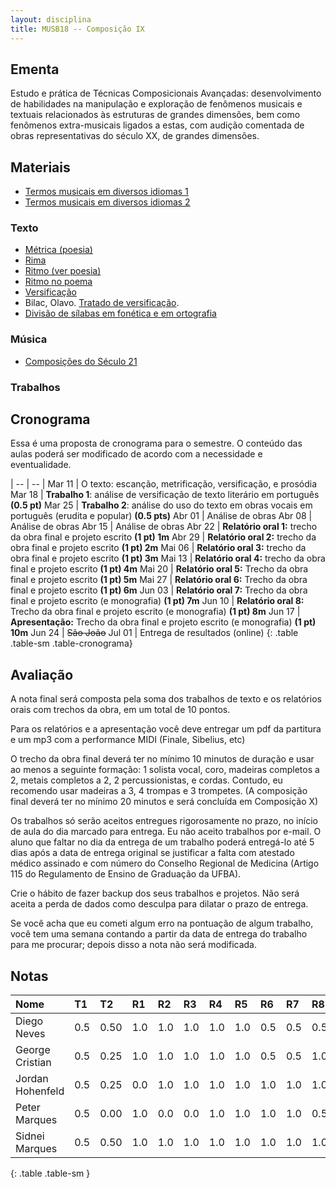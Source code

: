 ```yaml
---
layout: disciplina
title: MUSB18 -- Composição IX
---
```


## Ementa

Estudo e prática de Técnicas Composicionais Avançadas: desenvolvimento
de habilidades na manipulação e exploração de fenômenos musicais e
textuais relacionados às estruturas de grandes dimensões, bem como
fenômenos extra-musicais ligados a estas, com audição comentada de obras
representativas do século XX, de grandes dimensões.

## Materiais

- [Termos musicais em diversos idiomas 1][20]
- [Termos musicais em diversos idiomas 2][21]

### Texto

  - [Métrica (poesia)](http://pt.wikipedia.org/wiki/Métrica_(poesia))
  - [Rima](http://pt.wikipedia.org/wiki/Rima)
  - [Ritmo (ver poesia)](http://pt.wikipedia.org/wiki/Ritmo)
  - [Ritmo no poema](http://pt.wikipedia.org/wiki/Ritmo_no_poema)
  - [Versificação](http://pt.wikipedia.org/wiki/Versificação)
  - Bilac, Olavo. [Tratado de versificação](https://www.dropbox.com/s/zgolwyg37d2mqgo/bilac-tratado.pdf?dl=0).
  - [Divisão de sílabas em fonética e em ortografia](http://www.academia.org.br/artigos/divisao-de-silabas-em-fonetica-e-em-ortografia)

### Música
  
  - [Composições do Século 21](/pedro/composicoes-do-seculo-21/)

### Trabalhos

<!---

  - Entrega 11 de Maio: Redução da [Rapsódia Espanhola de Ravel][1], _Prelude a la Nuit_, compassos 18 a 34.
  - Entrega 18 de maio: Análise da orquestração na _Alborada del Gracioso_ de Ravel. Até o número 8 de ensaio. [PDF][2] e [MP3][3]

-->

## Cronograma

Essa é uma proposta de cronograma para o semestre. O conteúdo das aulas
poderá ser modificado de acordo com a necessidade e eventualidade.

| -- | -- |
Mar 11 | O texto: escanção, metrificação, versificação, e prosódia
Mar 18 | **Trabalho 1**: análise de versificação de texto literário em português **(0.5 pt)**
Mar 25 | **Trabalho 2**: análise do uso do texto em obras vocais em português (erudita e popular) **(0.5 pts)**
Abr 01 | Análise de obras
Abr 08 | Análise de obras
Abr 15 | Análise de obras
Abr 22 | **Relatório oral 1:** trecho da obra final e projeto escrito **(1 pt) 1m**
Abr 29 | **Relatório oral 2:** trecho da obra final e projeto escrito **(1 pt) 2m**
Mai 06 | **Relatório oral 3:** trecho da obra final e projeto escrito **(1 pt) 3m**
Mai 13 | **Relatório oral 4:** trecho da obra final e projeto escrito **(1 pt) 4m**
Mai 20 | **Relatório oral 5:** Trecho da obra final e projeto escrito **(1 pt) 5m**
Mai 27 | **Relatório oral 6:** Trecho da obra final e projeto escrito **(1 pt) 6m**
Jun 03 | **Relatório oral 7:** Trecho da obra final e projeto escrito (e monografia) **(1 pt) 7m**
Jun 10 | **Relatório oral 8:** Trecho da obra final e projeto escrito (e monografia) **(1 pt) 8m**
Jun 17 | **Apresentação:** Trecho da obra final e projeto escrito (e monografia) **(1 pt) 10m**
Jun 24 | <del>São João</del>
Jul 01 | Entrega de resultados (online)
{: .table .table-sm .table-cronograma}


## Avaliação

A nota final será composta pela soma dos trabalhos de texto e os
relatórios orais com trechos da obra, em um total de 10 pontos.
  
Para os relatórios e a apresentação você deve entregar um pdf da
partitura e um mp3 com a performance MIDI (Finale, Sibelius, etc)

O trecho da obra final deverá ter no mínimo 10 minutos de duração e usar
ao menos a seguinte formação: 1 solista vocal, coro, madeiras completos
a 2, metais completos a 2, 2 percussionistas, e cordas. Contudo, eu
recomendo usar madeiras a 3, 4 trompas e 3 trompetes. (A composição
final deverá ter no mínimo 20 minutos e será concluída em Composição X)

Os trabalhos só serão aceitos entregues rigorosamente no prazo, no
início de aula do dia marcado para entrega. Eu não aceito trabalhos por
e-mail. O aluno que faltar no dia da entrega de um trabalho poderá
entregá-lo até 5 dias após a data de entrega original se justificar a falta com
atestado médico assinado e com número do Conselho Regional de Medicina
(Artigo 115 do Regulamento de Ensino de Graduação da UFBA).

Crie o hábito de fazer backup dos seus trabalhos e projetos. Não será
aceita a perda de dados como desculpa para dilatar o prazo de entrega.

Se você acha que eu cometi algum erro na pontuação de algum trabalho,
você tem uma semana contando a partir da data de entrega do trabalho
para me procurar; depois disso a nota não será modificada.

## Notas

| Nome              | T1 | T2 | R1 | R2 | R3 | R4 | R5 | R6 | R7 | R8 | AF | Nota |
|:------------------|:---|:---|:---|:---|:---|:---|:---|:---|:---|:---|:---|:-----|
| Diego Neves       | 0.5|0.50| 1.0| 1.0| 1.0| 1.0| 1.0| 0.5| 0.5| 0.5|    | =sum |
| George Cristian   | 0.5|0.25| 1.0| 1.0| 1.0| 1.0| 1.0| 0.5| 0.5| 1.0|    | =sum |
| Jordan Hohenfeld  | 0.5|0.25| 0.0| 1.0| 1.0| 1.0| 1.0| 1.0| 1.0| 1.0|    | =sum |
| Peter Marques     | 0.5|0.00| 1.0| 0.0| 0.0| 1.0| 1.0| 1.0| 1.0| 0.5|    | =sum |
| Sidnei Marques    | 0.5|0.50| 1.0| 1.0| 1.0| 1.0| 1.0| 1.0| 1.0| 1.0|    | =sum |
{: .table .table-sm }


[1]: https://www.dropbox.com/s/dh7w83o19ao5gek/Ravel%20-%20Rapsodia%20Espanhola%201.pdf?dl=1
[2]: https://www.dropbox.com/s/o604gwvyfw6rlx2/Ravel%20-%20Alborada%20del%20Gracioso.pdf?dl=1
[3]: https://www.dropbox.com/s/bnkcy1yzctisgin/Ravel%20-%20Alborada%20del%20gracioso.mp3?dl=1

[20]: https://connect.issaquah.wednet.edu/high/ihs/staff/mr_longmans_orchestras/w/general_orchestra_information/2605/music-terms
[21]: https://web.library.yale.edu/cataloging/music/instname
